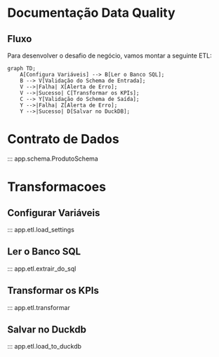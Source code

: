 # Documentação Data Quality

## Fluxo

Para desenvolver o desafio de negócio, vamos montar a seguinte ETL:
```mermaid
graph TD;
    A[Configura Variáveis] --> B[Ler o Banco SQL];
    B --> V[Validação do Schema de Entrada];
    V -->|Falha| X[Alerta de Erro];
    V -->|Sucesso| C[Transformar os KPIs];
    C --> Y[Validação do Schema de Saída];
    Y -->|Falha| Z[Alerta de Erro];
    Y -->|Sucesso| D[Salvar no DuckDB];
```

# Contrato de Dados

::: app.schema.ProdutoSchema

# Transformacoes

## Configurar Variáveis
::: app.etl.load_settings

## Ler o Banco SQL
::: app.etl.extrair_do_sql

## Transformar os KPIs
::: app.etl.transformar

## Salvar no Duckdb
::: app.etl.load_to_duckdb

